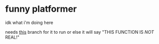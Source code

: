 # funny platformer

idk what i'm doing here

needs [this](https://github.com/nesbox/TIC-80/pull/2453) branch for it to run or else it will say "THIS FUNCTION IS _NOT_ REAL!"


